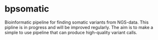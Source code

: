 # bpsomatic
Bioinformatic pipeline for finding somatic variants from NGS-data. This pipline is in progress and will be improved regularly. The aim is to make a simple to use pipeline that can produce high-quality variant calls.
